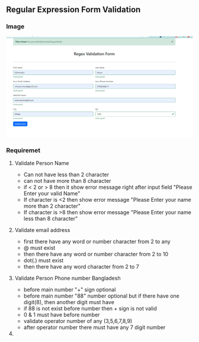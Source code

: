 ## Regular Expression Form Validation 

### Image 
![image](image.png)

### Requiremet

1. Validate Person Name
    - Can not have less than 2 character
    - can not have more than 8 character
    - if < 2 or > 8 then it show error message right after input field "Please Enter your valid Name"
    - If character is <2 then show error message "Please Enter your name more than 2 character"
    - If character is >8 then show error message "Please Enter your name less than 8 character"

2. Validate email address
    - first there have any word or number character from 2 to any
    - @ must exist
    - then there have any word or number character from 2 to 10
    - dot(.) must exist
    - then there have any word character from 2 to 7

2. Validate Person Phone number Bangladesh
    - before main number "+" sign optional
    - before main number "88" number optional but if there have one digit(8), then another digit must have
    - if 88 is not exist before number then + sign is not valid
    - 0 & 1 must have before number
    - validate operator number of any (3,5,6,7,8,9)
    - after operator number there must have any 7 digit number

3. 